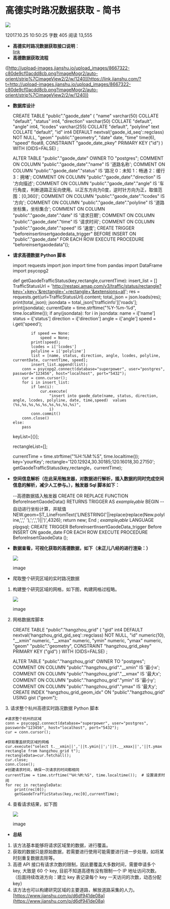 # 高德实时路况数据获取 - 简书
[![](https://cdn2.jianshu.io/assets/default_avatar/15-a7ac401939dd4df837e3bbf82abaa2a8.jpg)
](https://www.jianshu.com/u/ad63f2cb3c7a)

12017.10.25 10:50:25 字数 405 阅读 13,555

-   **高德实时路况数据获取接口说明**：  
    [link](https://link.jianshu.com/?t=http://lbs.amap.com/api/webservice/guide/api/trafficstatus)
-   **高德数据获取流程**

([http://upload-images.jianshu.io/upload_images/8667322-c80de9cf0acdd8cb.png?imageMogr2/auto-orient/strip%7CimageView2/2/w/1240](https://link.jianshu.com/?t=http://upload-images.jianshu.io/upload_images/8667322-c80de9cf0acdd8cb.png?imageMogr2/auto-orient/strip%7CimageView2/2/w/1240))

-   **数据库设计**


    CREATE TABLE "public"."gaode_date" (
    "name" varchar(50) COLLATE "default",
    "status" int4,
    "direction" varchar(50) COLLATE "default",
    "angle" int4,
    "lcodes" varchar(255) COLLATE "default",
    "polyline" text COLLATE "default",
    "id" int4 DEFAULT nextval('gaode_id_seq'::regclass) NOT NULL,
    "geom" "public"."geometry",
    "date" date,
    "time" time(6),
    "speed" float8,
    CONSTRAINT "gaode_date_pkey" PRIMARY KEY ("id")
    )
    WITH (OIDS=FALSE)
    ;

    ALTER TABLE "public"."gaode_date" OWNER TO "postgres";
    COMMENT ON COLUMN "public"."gaode_date"."name" IS '道路名称';
    COMMENT ON COLUMN "public"."gaode_date"."status" IS '路况 0：未知 1：畅通 2：缓行 3：拥堵';
    COMMENT ON COLUMN "public"."gaode_date"."direction" IS '方向描述';
    COMMENT ON COLUMN "public"."gaode_date"."angle" IS '车行角度，判断道路正反向使用。以正东方向为0度，逆时针方向为正，取值范围：[0,360]';
    COMMENT ON COLUMN "public"."gaode_date"."lcodes" IS '方向';
    COMMENT ON COLUMN "public"."gaode_date"."polyline" IS '道路坐标集，坐标集合';
    COMMENT ON COLUMN "public"."gaode_date"."date" IS '请求日期';
    COMMENT ON COLUMN "public"."gaode_date"."time" IS '请求时间';
    COMMENT ON COLUMN "public"."gaode_date"."speed" IS '速度';
    CREATE TRIGGER "beforeinsertinsertgaodedata_trigger" BEFORE INSERT ON "public"."gaode_date"
    FOR EACH ROW
    EXECUTE PROCEDURE "beforeinsertgaodedata"(); 

-   **请求高德数据 Python 脚本**


    import requests
    import json
    import time
    from pandas import DataFrame
    import psycopg2

    def getGaodeTrafficStatus(key,rectangle,currentTime):
        insert_list = []
        TrafficStatusUrl = 'http://restapi.amap.com/v3/traffic/status/rectangle?key='+key+'&rectangle='+rectangle+'&extensions=all';
        res = requests.get(url=TrafficStatusUrl).content;
        total_json = json.loads(res);
        print(total_json);
        jsondata = total_json['trafficinfo']['roads'];
        print(jsondata);
        currentDate = time.strftime("%Y-%m-%d", time.localtime());
        if any(jsondata):
            for i in jsondata:
                name = i['name']
                status = i['status']
                direction = i['direction']
                angle = i['angle']
                speed = i.get('speed');
                
                if speed == None:
                    speed = None;
                print(speed);
                lcodes = i['lcodes']
                polyline = i['polyline']
                list = [name, status, direction, angle, lcodes, polyline, currentDate, currentTime, speed];
                insert_list.append(list);
            conn = psycopg2.connect(database="superpower", user="postgres", password="123456", host="localhost", port="5432");
            cur = conn.cursor();
            for i in insert_list:
                if len(i):
                    cur.execute(
                        "insert into gaode_date(name, status, direction, angle, lcodes, polyline, date, time,speed)  values (%s,%s,%s,%s,%s,%s,%s,%s,%s)",
                        i)
                conn.commit()
            conn.close()
        else:
            pass

    keyList=[{}];

    rectangleList=[];

    currentTime = time.strftime("%H:%M:%S", time.localtime());  
    key='yourKey';
    rectangle='120.12924,30.30185;120.16018,30.27150';
    getGaodeTrafficStatus(key,rectangle，currentTime); 

-   **空间信息解析（在此采用触发器，对数据进行解析，插入数据的同时完成空间信息的解析，减少人工参与。），触发器 Sql 脚本如下：** 


    --高德数据插入触发器
    CREATE OR REPLACE FUNCTION BeforeInsertGaodeData() RETURNS TRIGGER AS $example_table$ 
    BEGIN
    --自动进行坐标计算，并赋值
    NEW.geom=ST_LineFromText('LINESTRING('||replace(replace(New.polyline,',',' '),';',',')||')',4326);
    return new;
    End ;
    $example_table$ LANGUAGE plpgsql;
    CREATE TRIGGER BeforeInsertInsertGaodeData_trigger Before INSERT  ON gaode_date FOR EACH ROW EXECUTE PROCEDURE BeforeInsertGaodeData (); 

-   **数据查看，可视化获取的高德数据，如下（未正儿八经的进行渲染：）**  

    ![](https://upload-images.jianshu.io/upload_images/8667322-3ae3826bf2e19926)

    image
-   爬取整个研究区域的实时路况数据

1.  构建整个研究区域的网格，如下图，构建网格过程略。

    ![](https://upload-images.jianshu.io/upload_images/8667322-ae6ddbf547ef441b)

    image
2.  网格数据库脚本


    CREATE TABLE "public"."hangzhou_grid" (
    "gid" int4 DEFAULT nextval('hangzhou_grid_gid_seq'::regclass) NOT NULL,
    "id" numeric(10),
    "__xmin" numeric,
    "__xmax" numeric,
    "ymin" numeric,
    "ymax" numeric,
    "geom" "public"."geometry",
    CONSTRAINT "hangzhou_grid_pkey" PRIMARY KEY ("gid")
    )
    WITH (OIDS=FALSE)
    ;

    ALTER TABLE "public"."hangzhou_grid" OWNER TO "postgres";
    COMMENT ON COLUMN "public"."hangzhou_grid"."__xmin" IS '最小x';
    COMMENT ON COLUMN "public"."hangzhou_grid"."__xmax" IS '最大x';
    COMMENT ON COLUMN "public"."hangzhou_grid"."ymin" IS '最小y';
    COMMENT ON COLUMN "public"."hangzhou_grid"."ymax" IS '最大y';
    CREATE INDEX "hangzhou_grid_geom_idx" ON "public"."hangzhou_grid" USING gist ("geom"); 

3\. 请求整个杭州高德实时路况数据 Python 脚本

    #请求整个杭州的区域
    conn = psycopg2.connect(database="superpower", user="postgres", password="123456", host="localhost", port="5432");
    cur = conn.cursor();

    #获取覆盖研究区域的网格
    cur.execute("select t.__xmin||','||t.ymin||';'||t.__xmax||','||t.ymax rectangle from hangzhou_grid t");
    rectangleData=cur.fetchall();
    cur.close;
    conn.close();
    #创建请求时间，确保一次请求的时间都相同
    currentTime = time.strftime("%H:%M:%S", time.localtime());  # 设置请求时间
    for rec in rectangleData:
        print(rec[0]);
        getGaodeTrafficStatus(key,rec[0],currentTime); 

4.  查看请求结果，如下图

    ![](https://upload-images.jianshu.io/upload_images/8667322-a322002c152c59be)

    image

-   **总结**

1.  该方法基本能够将请求区域里的数据，进行覆盖。
2.  获取的数据只是原始数据，若需要进行使用可能需要进行进一步处理，如将某时刻重复数据去除等。
3.  高德 API 接口有请求次数的限制，因此要覆盖大多数时间，需要申请多个 key, 大致是 60 个 key, 目前不知道高德有没有限制一个 IP 地址访问次数。（后面持续改进方向：建立 key 表记录每个 key 一天访问的次数，动态分配 key）
4.  该方法也可以构建研究区域的主要道路，解放道路采集的人力。 
    [https://www.jianshu.com/p/d6df941de08a](https://www.jianshu.com/p/d6df941de08a)
